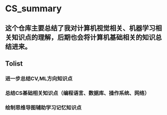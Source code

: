 # CS_summary
## 这个仓库主要总结了我对计算机视觉相关、机器学习相关知识点的理解，后期也会将计算机基础相关的知识总结进来。

## Tolist
### 进一步总结CV,ML方向知识点
### 总结CS基础相关知识点（编程语言、数据库、操作系统、网络）
### 绘制思维导图辅助学习记忆知识点

